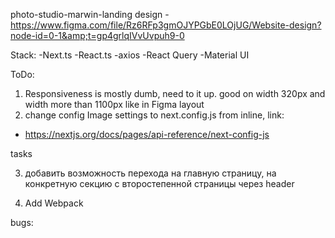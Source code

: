 photo-studio-marwin-landing
design - https://www.figma.com/file/Rz6RFp3gmOJYPGbE0LOjUG/Website-design?node-id=0-1&amp;t=gp4grlqIVvUvpuh9-0

Stack: -Next.ts -React.ts -axios -React Query -Material UI

ToDo:

1. Responsiveness is mostly dumb, need to it up. good on width 320px and width more than 1100px like in Figma layout
2. change config Image settings to next.config.js from inline, link:

- https://nextjs.org/docs/pages/api-reference/next-config-js

tasks

3. добавить возможность перехода на главную страницу, на конкретную секцию с второстепенной страницы через header

4. Add Webpack

bugs:
